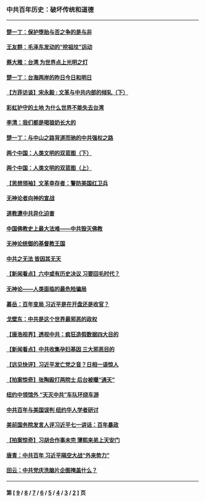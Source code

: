 ### 中共百年历史：破坏传统和道德
---
#### [楚一丁：保护堕胎与否之争的是与非](../../pages/nf1176114/n13815642.md?02130430) 
#### [王友群：毛泽东发动的“挖祖坟”运动](../../pages/nf1176114/n13723639.md?02130430) 
#### [蔡大雅：台湾 为世界点上光明之灯](../../pages/nf1176114/n13531530.md?02130430) 
#### [楚一丁：台海两岸的昨日今日和明日](../../pages/nf1176114/n13531468.md?02130430) 
#### [【方菲访谈】宋永毅 : 文革与中共内部的倾轧（下）](../../pages/nf1176114/n13486836.md?02130430) 
#### [彩虹护守的土地 为什么世界不能失去台湾](../../pages/nf1176114/n13476849.md?02130430) 
#### [李清：我们都是喝狼奶长大的](../../pages/nf1176114/n13471478.md?02130430) 
#### [楚一丁：与中山之路背道而驰的中共强权之路](../../pages/nf1176114/n13437270.md?02130430) 
#### [两个中国：人类文明的双蓝图（下）](../../pages/nf1176114/n13423132.md?02130430) 
#### [两个中国：人类文明的双蓝图（上）](../../pages/nf1176114/n13422687.md?02130430) 
#### [【思想领袖】文革幸存者：警防美国红卫兵](../../pages/nf1176114/n13339289.md?02130430) 
#### [无神论者向神的宣战](../../pages/nf1176114/n13281535.md?02130430) 
#### [道教遭中共异化迫害](../../pages/nf1176114/n13281463.md?02130430) 
#### [中国佛教史上最大法难——中共毁灭佛教](../../pages/nf1176114/n13281397.md?02130430) 
#### [无神论统御的基督教王国](../../pages/nf1176114/n13281280.md?02130430) 
#### [中共之无法 皆因其无天](../../pages/nf1176114/n13281088.md?02130430) 
#### [【新闻看点】六中或有历史决议 习要回毛时代？](../../pages/nf1176114/n13222895.md?02130430) 
#### [无神论——人类面临的最危险骗局](../../pages/nf1176114/n13196137.md?02130430) 
#### [慕岳：百年变局 习近平是在开盘还是收官？](../../pages/nf1176114/n13206516.md?02130430) 
#### [戈壁东：中共是这个世界最邪恶的政权](../../pages/nf1176114/n13085641.md?02130430) 
#### [【唐浩视界】透视中共：疯狂造假数据四大目的](../../pages/nf1176114/n13080590.md?02130430) 
#### [【新闻看点】中共收集孕妇基因 三大邪恶目的](../../pages/nf1176114/n13077182.md?02130430) 
#### [【远见快评】习近平发亡党之音？日相一语惊人](../../pages/nf1176114/n13074809.md?02130430) 
#### [【拍案惊奇】张陶殴打两院士 后台被曝“通天”](../../pages/nf1176114/n13070496.md?02130430) 
#### [纽约中领馆外 “天灭中共”车队环绕车游](../../pages/nf1176114/n13070693.md?02130430) 
#### [中共百年与美国误判 纽约华人学者研讨](../../pages/nf1176114/n13067969.md?02130430) 
#### [美前国务院发言人评习近平七一讲话：百年暴政](../../pages/nf1176114/n13066986.md?02130430) 
#### [【拍案惊奇】习胡合作事未完 薄熙来弟上天安门](../../pages/nf1176114/n13065867.md?02130430) 
#### [唐青：中共百年 习近平隔空大战“外来势力”](../../pages/nf1176114/n13065976.md?02130430) 
#### [田云：中共党庆洗脑片企图掩盖什么？](../../pages/nf1176114/n13064395.md?02130430) 

---
#### 第 [ [9](./9.md?02130430) / [8](./8.md?02130430) / [7](./7.md?02130430) / [6](./6.md?02130430) / [5](./5.md?02130430) / [4](./4.md?02130430) / [3](./3.md?02130430) / [2](./2.md?02130430) ] 页
